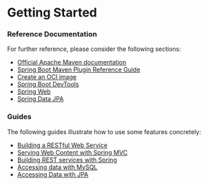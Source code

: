 # Getting Started

### Reference Documentation
For further reference, please consider the following sections:

* [Official Apache Maven documentation](https://maven.apache.org/guides/index.html)
* [Spring Boot Maven Plugin Reference Guide](https://docs.spring.io/spring-boot/docs/3.2.3-SNAPSHOT/maven-plugin/reference/html/)
* [Create an OCI image](https://docs.spring.io/spring-boot/docs/3.2.3-SNAPSHOT/maven-plugin/reference/html/#build-image)
* [Spring Boot DevTools](https://docs.spring.io/spring-boot/docs/3.2.3-SNAPSHOT/reference/htmlsingle/index.html#using.devtools)
* [Spring Web](https://docs.spring.io/spring-boot/docs/3.2.3-SNAPSHOT/reference/htmlsingle/index.html#web)
* [Spring Data JPA](https://docs.spring.io/spring-boot/docs/3.2.3-SNAPSHOT/reference/htmlsingle/index.html#data.sql.jpa-and-spring-data)

### Guides
The following guides illustrate how to use some features concretely:

* [Building a RESTful Web Service](https://spring.io/guides/gs/rest-service/)
* [Serving Web Content with Spring MVC](https://spring.io/guides/gs/serving-web-content/)
* [Building REST services with Spring](https://spring.io/guides/tutorials/rest/)
* [Accessing data with MySQL](https://spring.io/guides/gs/accessing-data-mysql/)
* [Accessing Data with JPA](https://spring.io/guides/gs/accessing-data-jpa/)

